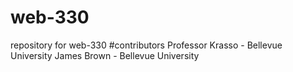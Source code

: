 # web-330
repository for web-330
#contributors Professor Krasso - Bellevue University James Brown - Bellevue University